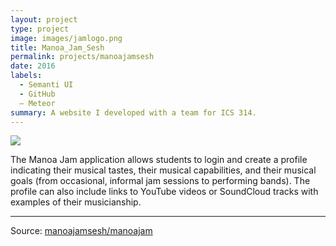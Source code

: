 ```yaml
---
layout: project
type: project
image: images/jamlogo.png
title: Manoa_Jam_Sesh
permalink: projects/manoajamsesh
date: 2016
labels:
  - Semanti UI
  - GitHub
  – Meteor
summary: A website I developed with a team for ICS 314.
---
```


<img class="ui image" src="{{ site.baseurl }}/images/Jamlogo.png">

The Manoa Jam application allows students to login and create a profile indicating their musical tastes, their musical capabilities, and their musical goals (from occasional, informal jam sessions to performing bands). The profile can also include links to YouTube videos or SoundCloud tracks with examples of their musicianship.

<hr>

Source: <a href="https://github.com/manoajamsesh/manoajam"><i class="large github icon "></i>manoajamsesh/manoajam</a>

